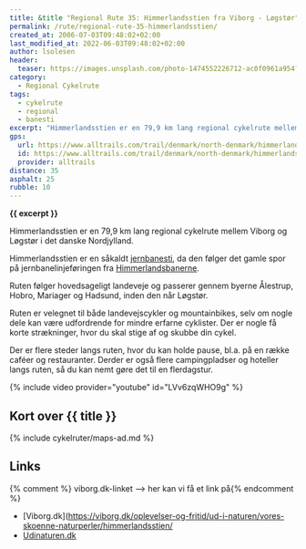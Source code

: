 ```yaml
---
title: &title "Regional Rute 35: Himmerlandsstien fra Viborg - Løgstør"
permalink: /rute/regional-rute-35-himmerlandsstien/
created_at: 2006-07-03T09:48:02+02:00
last_modified_at: 2022-06-03T09:48:02+02:00
author: lsolesen
header:
  teaser: https://images.unsplash.com/photo-1474552226712-ac0f0961a954?ixlib=rb-1.2.1&ixid=eyJhcHBfaWQiOjEyMDd9&auto=format&fit=crop&h=300&w=400&q=60
category:
  - Regional Cykelrute
tags:
  - cykelrute
  - regional
  - banesti
excerpt: "Himmerlandsstien er en 79,9 km lang regional cykelrute mellem Viborg og Løgstør i det danske Nordjylland. Den følger de gamle banestier."
gps:
  url: https://www.alltrails.com/trail/denmark/north-denmark/himmerlandsstien-logstor-viborg
  id: https://www.alltrails.com/trail/denmark/north-denmark/himmerlandsstien-logstor-viborg
  provider: alltrails
distance: 35
asphalt: 25
rubble: 10
---
```


**{{ excerpt }}**

Himmerlandsstien er en 79,9 km lang regional cykelrute mellem Viborg og Løgstør i det danske Nordjylland.

Himmerlandsstien er en såkaldt [jernbanesti](/banestier-i-danmark/), da den følger det gamle spor på jernbanelinjeføringen fra [Himmerlandsbanerne](https://da.wikipedia.org/wiki/Himmerlandsbanerne).

Ruten følger hovedsageligt landeveje og passerer gennem byerne Ålestrup, Hobro, Mariager og Hadsund, inden den når Løgstør.

Ruten er velegnet til både landevejscykler og mountainbikes, selv om nogle dele kan være udfordrende for mindre erfarne cyklister. Der er nogle få korte strækninger, hvor du skal stige af og skubbe din cykel.

Der er flere steder langs ruten, hvor du kan holde pause, bl.a. på en række caféer og restauranter. Derder er også flere campingpladser og hoteller langs ruten, så du kan nemt gøre det til en flerdagstur.

{% include video provider="youtube" id="LVv6zqWHO9g" %}

## Kort over {{ title }}

{% include cykelruter/maps-ad.md %}

## Links

{% comment %} viborg.dk-linket --> her kan vi få et link på{% endcomment %}

- [Viborg.dk](https://viborg.dk/oplevelser-og-fritid/ud-i-naturen/vores-skoenne-naturperler/himmerlandsstien/
- [Udinaturen.dk](https://udinaturen.dk/shelter/9389)
